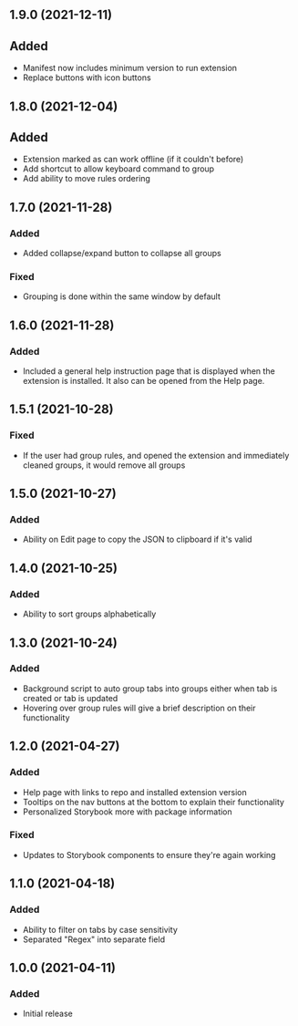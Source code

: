 ## 1.9.0 (2021-12-11)

## Added

- Manifest now includes minimum version to run extension
- Replace buttons with icon buttons

## 1.8.0 (2021-12-04)

## Added

- Extension marked as can work offline (if it couldn't before)
- Add shortcut to allow keyboard command to group
- Add ability to move rules ordering

## 1.7.0 (2021-11-28)

### Added

- Added collapse/expand button to collapse all groups

### Fixed

- Grouping is done within the same window by default

## 1.6.0 (2021-11-28)

### Added

- Included a general help instruction page that is displayed when the extension is installed.  It also can be opened from the Help page.

## 1.5.1 (2021-10-28)

### Fixed

- If the user had group rules, and opened the extension and immediately cleaned groups, it would remove all groups

## 1.5.0 (2021-10-27)

### Added

- Ability on Edit page to copy the JSON to clipboard if it's valid

## 1.4.0 (2021-10-25)

### Added

- Ability to sort groups alphabetically

## 1.3.0 (2021-10-24)

### Added

- Background script to auto group tabs into groups either when tab is created or tab is updated
- Hovering over group rules will give a brief description on their functionality

## 1.2.0 (2021-04-27)

### Added

- Help page with links to repo and installed extension version
- Tooltips on the nav buttons at the bottom to explain their functionality
- Personalized Storybook more with package information

### Fixed

- Updates to Storybook components to ensure they're again working

## 1.1.0 (2021-04-18)

### Added

- Ability to filter on tabs by case sensitivity
- Separated "Regex" into separate field

## 1.0.0 (2021-04-11)

### Added

- Initial release
